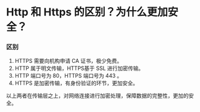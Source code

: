 # Http 和 Https 的区别？为什么更加安全？
### 区别
1. HTTPS 需要向机构申请 CA 证书，极少免费。
2. HTTP 属于明文传输，HTTPS基于 SSL 进行加密传输。
3. HTTP 端口号为 80，HTTPS 端口号为 443 。
4. HTTPS 是加密传输，有身份验证的环节，更加安全。

以上两者在传输层之上，对网络连接进行加密处理，保障数据的完整性，更加的安全。


